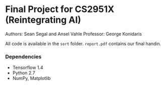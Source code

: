 # Final Project for CS2951X (Reintegrating AI)

Authors: Sean Segal and Ansel Vahle
Professor: George Konidaris

All code is available in the `sort` folder. `report.pdf` contains our final handin.


### Dependencies
* Tensorflow 1.4
* Python 2.7
* NumPy, Matplotlib
